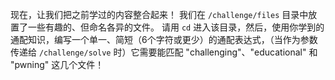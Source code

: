 现在，让我们把之前学过的内容整合起来！
我们在 `/challenge/files` 目录中放置了一些有趣的、但命名各异的文件。
请用 `cd` 进入该目录，然后，使用你学到的通配知识，编写一个单一、简短（6个字符或更少）的通配表达式，（当作为参数传递给 `/challenge/solve` 时）它需要能匹配 "challenging"、"educational" 和 "pwning" 这几个文件！
